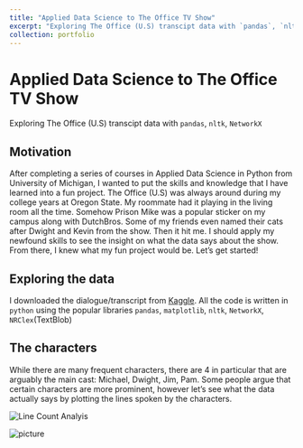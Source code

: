 ```yaml
---
title: "Applied Data Science to The Office TV Show"
excerpt: "Exploring The Office (U.S) transcipt data with `pandas`, `nltk`, `NetworkX`"
collection: portfolio
---
```


# Applied Data Science to The Office TV Show

Exploring The Office (U.S) transcipt data with `pandas`, `nltk`, `NetworkX`

## Motivation 

After completing a series of courses in Applied Data Science in Python from University of Michigan, I wanted to put the skills and knowledge that I have learned into a fun project.
The Office (U.S) was always around during my college years at Oregon State. My roommate had it playing in the living room all the time. Somehow Prison Mike was a popular sticker on my campus along with DutchBros. Some of my friends even named their cats after Dwight and Kevin from the show.
Then it hit me. I should apply my newfound skills to see the insight on what the data says about the show. From there, I knew what my fun project would be.
Let’s get started!

## Exploring the data
I downloaded the dialogue/transcript from [Kaggle](https://www.kaggle.com/nasirkhalid24/the-office-us-complete-dialoguetranscript). All the code is written in `python` using the popular libraries `pandas`, `matplotlib`, `nltk`, `NetworkX`, `NRClex`(TextBlob)

## The characters
While there are many frequent characters, there are 4 in particular that are arguably the main cast: Michael, Dwight, Jim, Pam. Some people argue that certain characters are more prominent, however let’s see what the data actually says by plotting the lines spoken by the characters.

![Line Count Analyis](../_site/images/The_Office_imgs/Line_count_analysis.png)

![picture](../_site/images/image-alignment-150x150.jpg)